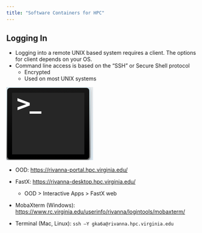 ```yaml
---
title: "Software Containers for HPC"
---
```


## Logging In

- Logging into a remote UNIX based system requires a client. The options for client depends on your OS.
- Command line access is based on the “SSH” or Secure Shell protocol
  - Encrypted
  - Used on most UNIX systems

![terminal icon](img\HPC_From_Terminal4.png)

- OOD: https://rivanna-portal.hpc.virginia.edu/
- FastX: https://rivanna-desktop.hpc.virginia.edu/

  - OOD > Interactive Apps > FastX web

- MobaXterm (Windows): https://www.rc.virginia.edu/userinfo/rivanna/logintools/mobaxterm/

- Terminal (Mac, Linux): `ssh –Y gka6a@rivanna.hpc.virginia.edu`
